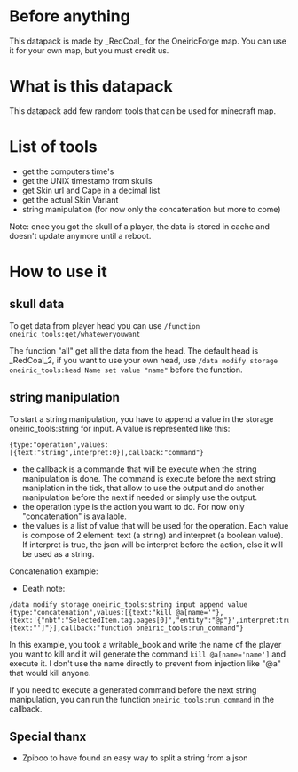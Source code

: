 # Before anything

This datapack is made by \_RedCoal\_ for the OneiricForge map.
You can use it for your own map, but you must credit us.

# What is this datapack

This datapack add few random tools that can be used for minecraft map.

# List of tools

- get the computers time's
- get the UNIX timestamp from skulls
- get Skin url and Cape in a decimal list
- get the actual Skin Variant
- string manipulation (for now only the concatenation but more to come)

Note: once you got the skull of a player, the data is stored in cache and doesn't update anymore until a reboot.

# How to use it

## skull data

To get data from player head you can use  `/function oneiric_tools:get/whateweryouwant`

The function "all" get all the data from the head. The default head is _RedCoal_2, if you want to use your own head, use `/data modify storage oneiric_tools:head Name set value "name"` before the function.

## string manipulation

To start a string manipulation, you have to append a value in the storage oneiric_tools:string for input. A value is represented like this:

```
{type:"operation",values:[{text:"string",interpret:0}],callback:"command"}
```

- the callback is a commande that will be execute when the string manipulation is done. The command is execute before the next string maniplation in the tick, that allow to use the output and do another manipulation before the next if needed or simply use the output.
- the operation type is the action you want to do. For now only "concatenation" is available.
- the values is a list of value that will be used for the operation. Each value is compose of 2 element: text (a string) and interpret (a boolean value). If interpret is true, the json will be interpret before the action, else it will be used as a string.

Concatenation example:

- Death note:

```
/data modify storage oneiric_tools:string input append value {type:"concatenation",values:[{text:"kill @a[name='"},{text:'{"nbt":"SelectedItem.tag.pages[0]","entity":"@p"}',interpret:true},{text:"']"}],callback:"function oneiric_tools:run_command"}
```

In this example, you took a writable_book and write the name of the player you want to kill and it will generate the command `kill @a[name='name']` and execute it.
I don't use the name directly to prevent from injection like "@a" that would kill anyone.

If you need to execute a generated command before the next string manipulation, you can run the function `oneiric_tools:run_command` in the callback.


## Special thanx
- Zpiboo to have found an easy way to split a string from a json

